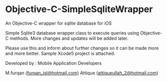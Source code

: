 Objective-C-SimpleSqliteWrapper
===============================

An Objective-C wrapper for sqlite database for iOS

Simple Sqlite3 database wrapper class to execute queries using Objective-C methods.
More changes and updates will be added later.

Please use this and inform about further changes so it can be made more and more better.
Sample Xcode5 project is attached.


Developed by :
Mobile Application Developers

M.furqan  (furqan_isl@hotmail.com)
Attique  (attiqueullah_2@hotmail.com)
